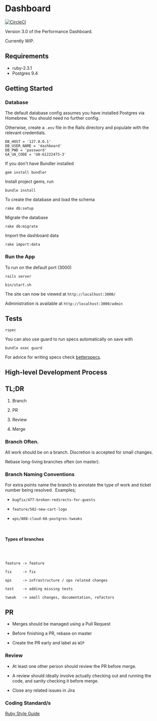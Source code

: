 # Dashboard

[![CircleCI](https://circleci.com/gh/AusDTO/dto-dashboard/tree/master.svg?style=svg)](https://circleci.com/gh/AusDTO/dto-dashboard/tree/master)

Version 3.0 of the Performance Dashboard.

Currently WIP.


## Requirements

 - ruby-2.3.1
 - Postgres 9.4


## Getting Started

### Database

The default database config assumes you have installed Postgres via Homebrew.
You should need no further config.

Otherwise, create a `.env` file in the Rails directory and populate with the relevant credentials.

```
DB_HOST = '127.0.0.1'
DB_USER_NAME = 'dashboard'
DB_PWD = 'password'
GA_UA_CODE = 'UA-61222473-3'
```

If you don't have Bundler installed
```
gem install bundler
```

Install project gems, run
```
bundle install
```


To create the database and load the schema
```
rake db:setup
```

Migrate the database

```
rake db:migrate
```

Import the dashboard data

```
rake import:data
```

### Run the App

To run on the default port (3000)
```
rails server
```

```
bin/start.sh
```

The site can now be viewed at `http://localhost:3000/`

Administration is available at `http://localhost:3000/admin`

## Tests

```
rspec
```

You can also use guard to run specs automatically on save with

```
bundle exec guard
```

For advice for writing specs check [betterspecs](http://betterspecs.org/).


## High-level Development Process

## TL;DR​

1. Branch

2. PR

3. Review

4. Merge



### Branch Often.

 All work should be on a branch. Discretion is accepted for small changes.

 Rebase long-living branches often (on master).


 ### Branch Naming Conventions

 For extra points name the branch to annotate the type of work and ticket number being resolved.
 ​
 Examples;
 ​

 - `bugfix/477-broken-redirects-for-guests`

 - `feature/502-new-cart-logo`

 - `ops/808-cloud-66-postgres-tweaks`

 ​

 #### Types of branches

 ​
 ```

 feature -> feature

 fix     -> fix

 ops     -> infrastructure / ops related changes

 test    -> adding missing tests

 tweak   -> small changes, documentation, refactors

 ```

 ## PR

 - Merges should be managed using a Pull Request

 - Before finishing a PR, rebase on master

 - Create the PR early and label as `WIP`


 ### Review


 - At least one other person should review the PR before merge.

 - A review should ideally involve actually checking out and running the code, and sanity checking it before merge.

 - Close any related issues​ in Jira

### Coding Standard/s

[Ruby Style Guide](https://github.com/bbatsov/ruby-style-guide)
